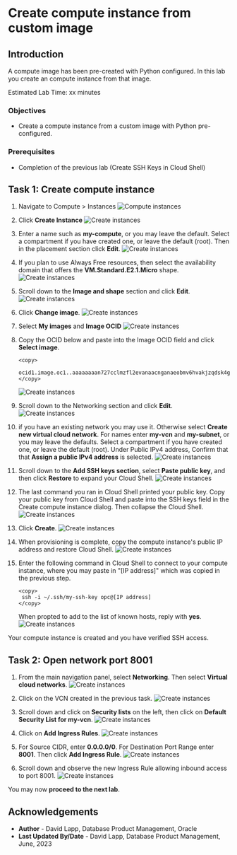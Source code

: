 # Create compute instance from custom image


## Introduction

A compute image has been pre-created with Python configured. In this lab you create an compute instance from that image. 

Estimated Lab Time: xx minutes

### Objectives

* Create a compute instance from a custom image with Python pre-configured.

### Prerequisites

* Completion of the previous lab (Create SSH Keys in Cloud Shell)

## Task 1: Create compute instance

1. Navigate to Compute > Instances
   ![Compute instances](images/compute-01.png) 

2. Click **Create Instance**
   ![Create instances](images/compute-02.png) 

3. Enter a name such as **my-compute**, or you may leave the default. Select a compartment if you have created one, or leave the default (root). Then in the placement section click **Edit**.
   ![Create instances](images/compute-03.png) 

4. If you plan to use Always Free resources, then select the availability domain that offers the **VM.Standard.E2.1.Micro** shape.
   ![Create instances](images/compute-04.png) 

5. Scroll down to the **Image and shape** section and click **Edit**.
   ![Create instances](images/compute-05.png) 

6. Click **Change image**.
   ![Create instances](images/compute-06.png) 

7. Select **My images** and **Image OCID**
   ![Create instances](images/compute-07.png) 

8. Copy the OCID below and paste into the Image OCID field and click **Select image**.

      ```
      <copy>
       ocid1.image.oc1..aaaaaaaan727cclmzfl2evanaacnganaeobmv6hvakjzqdsk4gncmcklcxha
      </copy>
      ```

      ![Create instances](images/compute-08.png) 

8. Scroll down to the Networking section and click **Edit**.
   ![Create instances](images/compute-09.png) 

9. if you have an existing network you may use it. Otherwise select **Create new virtual cloud network**. For names enter **my-vcn** and **my-subnet**, or you may leave the defaults. Select a compartment if you have created one, or leave the default (root). Under Public IPv4 address, Confirm that that **Assign a public IPv4 address** is selected.
   ![Create instances](images/compute-10.png) 

10. Scroll down to the **Add SSH keys section**, select **Paste public key**, and then click **Restore** to expand your Cloud Shell.
   ![Create instances](images/compute-11.png) 


11. The last command you ran in Cloud Shell printed your public key. Copy your public key from Cloud Shell and paste into the SSH keys field in the Create compute instance dialog. Then collapse the Cloud Shell.
    ![Create instances](images/compute-12.png) 

12. Click **Create**.
    ![Create instances](images/compute-13.png) 


13. When provisioning is complete, copy the compute instance's public IP address and restore Cloud Shell.
    ![Create instances](images/compute-14.png) 

14. Enter the following command in Cloud Shell to connect to your compute instance, where you may paste in "[IP address]" which was copied in the previous step. 

      ```
      <copy>
       ssh -i ~/.ssh/my-ssh-key opc@[IP address]
      </copy>
      ```
      When propted to add to the list of known hosts, reply with **yes**.
    ![Create instances](images/compute-15.png) 

Your compute instance is created and you have verified SSH access.

## Task 2: Open network port 8001

1. From the main navigation panel, select **Networking**. Then select **Virtual cloud networks**.
    ![Create instances](images/compute-16.png) 

2. Click on the VCN created in the previous task.
    ![Create instances](images/compute-17.png) 

3. Scroll down and click on **Security lists** on the left, then click on **Default Security List for my-vcn**.
    ![Create instances](images/compute-18.png) 

4. Click on **Add Ingress Rules**.
 ![Create instances](images/compute-19.png) 

5. For Source CIDR, enter **0.0.0.0/0**. For Destination Port Range enter **8001**. Then click **Add Ingress Rule**.
 ![Create instances](images/compute-20.png) 

6. Scroll down and observe the new Ingress Rule allowing inbound access to port 8001.
 ![Create instances](images/compute-21.png) 


 You may now **proceed to the next lab**.

## Acknowledgements

- **Author** - David Lapp, Database Product Management, Oracle
- **Last Updated By/Date** - David Lapp, Database Product Management, June, 2023
